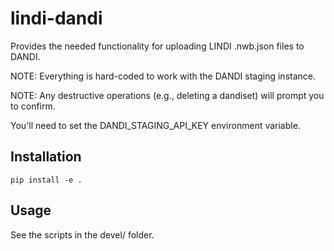 # lindi-dandi

Provides the needed functionality for uploading LINDI .nwb.json files to DANDI.

NOTE: Everything is hard-coded to work with the DANDI staging instance.

NOTE: Any destructive operations (e.g., deleting a dandiset) will prompt you to confirm.

You'll need to set the DANDI_STAGING_API_KEY environment variable.

## Installation

```
pip install -e .
```

## Usage

See the scripts in the devel/ folder.